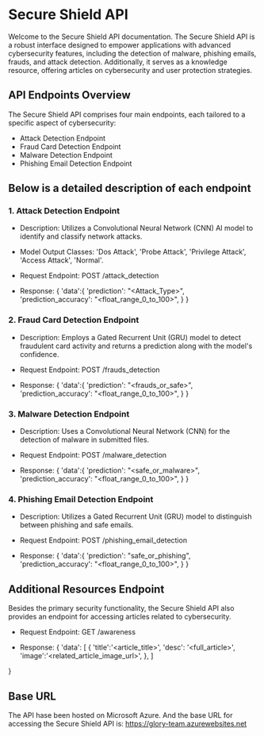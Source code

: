 
# Secure Shield API
Welcome to the Secure Shield API documentation. The Secure Shield API is a robust interface designed to empower applications with advanced cybersecurity features, including the detection of malware, phishing emails, frauds, and attack detection.
Additionally, it serves as a knowledge resource, offering articles on cybersecurity and user protection strategies. 


## API Endpoints Overview
The Secure Shield API comprises four main endpoints, each tailored to a specific aspect of cybersecurity:
- Attack Detection Endpoint
- Fraud Card Detection Endpoint
- Malware Detection Endpoint
- Phishing Email Detection Endpoint



## Below is a detailed description of each endpoint

### 1. Attack Detection Endpoint
- Description: Utilizes a Convolutional Neural Network (CNN) AI model to identify and classify network attacks.

- Model Output Classes: 'Dos Attack', 'Probe Attack', 'Privilege Attack', 'Access Attack', 'Normal'.

- Request Endpoint: POST /attack_detection

- Response:
{
    'data':{
        'prediction': "<Attack_Type>",
        'prediction_accuracy': "<float_range_0_to_100>",
    }
}


### 2. Fraud Card Detection Endpoint
- Description: Employs a Gated Recurrent Unit (GRU) model to detect fraudulent card activity and returns a prediction along with the model's confidence.

- Request Endpoint: POST /frauds_detection

- Response:
{
    'data':{
        'prediction': "<frauds_or_safe>",
        'prediction_accuracy': "<float_range_0_to_100>",
    }
}

### 3. Malware Detection Endpoint
- Description: Uses a Convolutional Neural Network (CNN) for the detection of malware in submitted files.

- Request Endpoint: POST /malware_detection

- Response:
{
    'data':{
        'prediction': "<safe_or_malware>",
        'prediction_accuracy': "<float_range_0_to_100>",
    }
}

### 4. Phishing Email Detection Endpoint
- Description: Utilizes a Gated Recurrent Unit (GRU) model to distinguish between phishing and safe emails.

- Request Endpoint: POST /phishing_email_detection

- Response:
{
    'data':{
        'prediction': "safe_or_phishing",
        'prediction_accuracy': "<float_range_0_to_100>",
    }
}



## Additional Resources Endpoint
Besides the primary security functionality, the Secure Shield API also provides an endpoint for accessing articles related to cybersecurity.

- Request Endpoint: GET /awareness

- Response:
{
  'data':
    [
      {
        'title':'<article_title>',
        'desc': '<full_article>',
        'image':'<related_article_image_url>',
      },
    ]

}


## Base URL
The API hase been hosted on Microsoft Azure.
And the base URL for accessing the Secure Shield API is: https://glory-team.azurewebsites.net

